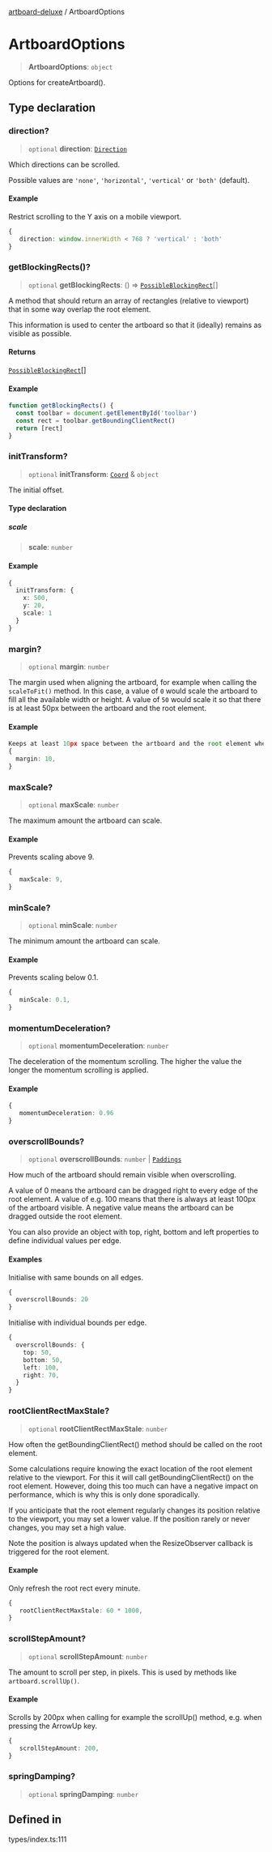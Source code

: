[artboard-deluxe](../globals.md) / ArtboardOptions

# ArtboardOptions

> **ArtboardOptions**: `object`

Options for createArtboard().

## Type declaration

### direction?

> `optional` **direction**: [`Direction`](Direction.md)

Which directions can be scrolled.

Possible values are `'none'`, `'horizontal'`, `'vertical'` or `'both'` (default).

#### Example

Restrict scrolling to the Y axis on a mobile viewport.
```typescript
{
   direction: window.innerWidth < 768 ? 'vertical' : 'both'
}
```

### getBlockingRects()?

> `optional` **getBlockingRects**: () => [`PossibleBlockingRect`](PossibleBlockingRect.md)[]

A method that should return an array of rectangles (relative to viewport)
that in some way overlap the root element.

This information is used to center the artboard so that it (ideally)
remains as visible as possible.

#### Returns

[`PossibleBlockingRect`](PossibleBlockingRect.md)[]

#### Example

```typescript
function getBlockingRects() {
  const toolbar = document.getElementById('toolbar')
  const rect = toolbar.getBoundingClientRect()
  return [rect]
}
```

### initTransform?

> `optional` **initTransform**: [`Coord`](Coord.md) & `object`

The initial offset.

#### Type declaration

##### scale

> **scale**: `number`

#### Example

```typescript
{
  initTransform: {
    x: 500,
    y: 20,
    scale: 1
  }
}
```

### margin?

> `optional` **margin**: `number`

The margin used when aligning the artboard, for example when calling the
`scaleToFit()` method. In this case, a value of `0` would scale the artboard to
fill all the available width or height. A value of `50` would scale it so that
there is at least 50px between the artboard and the root element.

#### Example

```typescript
Keeps at least 10px space between the artboard and the root element when aligning.
{
  margin: 10,
}
```

### maxScale?

> `optional` **maxScale**: `number`

The maximum amount the artboard can scale.

#### Example

Prevents scaling above 9.
```typescript
{
   maxScale: 9,
}
```

### minScale?

> `optional` **minScale**: `number`

The minimum amount the artboard can scale.

#### Example

Prevents scaling below 0.1.

```typescript
{
   minScale: 0.1,
}
```

### momentumDeceleration?

> `optional` **momentumDeceleration**: `number`

The deceleration of the momentum scrolling. The higher the value the longer the momentum scrolling is applied.

#### Example

```typescript
{
   momentumDeceleration: 0.96
}
```

### overscrollBounds?

> `optional` **overscrollBounds**: `number` \| [`Paddings`](Paddings.md)

How much of the artboard should remain visible when overscrolling.

A value of 0 means the artboard can be dragged right to every edge of the
root element. A value of e.g. 100 means that there is always at least 100px
of the artboard visible. A negative value means the artboard can be dragged
outside the root element.

You can also provide an object with top, right, bottom and left properties
to define individual values per edge.

#### Examples

Initialise with same bounds on all edges.
```typescript
{
  overscrollBounds: 20
}
```

Initialise with individual bounds per edge.
```typescript
{
  overscrollBounds: {
    top: 50,
    bottom: 50,
    left: 100,
    right: 70,
  }
}
```

### rootClientRectMaxStale?

> `optional` **rootClientRectMaxStale**: `number`

How often the getBoundingClientRect() method should be called on the
root element.

Some calculations require knowing the exact location of the root element
relative to the viewport. For this it will call getBoundingClientRect()
on the root element. However, doing this too much can have a negative
impact on performance, which is why this is only done sporadically.

If you anticipate that the root element regularly changes its position
relative to the viewport, you may set a lower value. If the position
rarely or never changes, you may set a high value.

Note the position is always updated when the ResizeObserver callback is
triggered for the root element.

#### Example

Only refresh the root rect every minute.

```typescript
{
   rootClientRectMaxStale: 60 * 1000,
}
```

### scrollStepAmount?

> `optional` **scrollStepAmount**: `number`

The amount to scroll per step, in pixels. This is used by methods like
`artboard.scrollUp()`.

#### Example

Scrolls by 200px when calling for example the scrollUp() method, e.g. when
pressing the ArrowUp key.
```typescript
{
   scrollStepAmount: 200,
}
```

### springDamping?

> `optional` **springDamping**: `number`

## Defined in

types/index.ts:111
